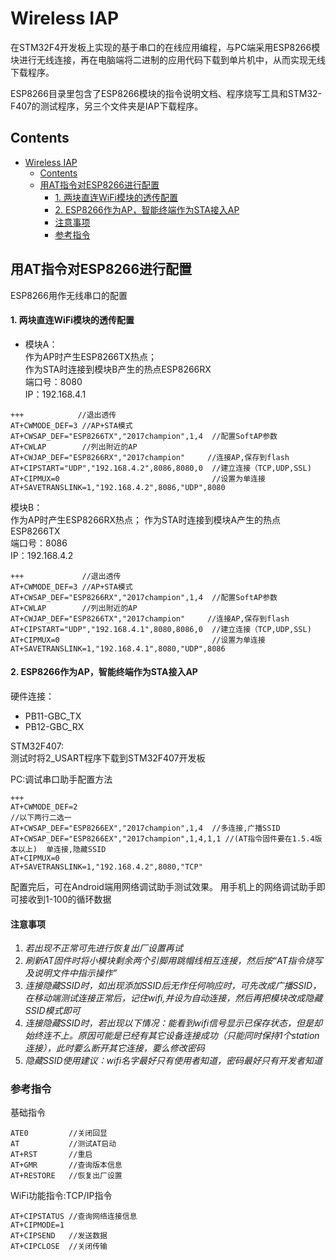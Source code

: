 Wireless IAP
===

在STM32F4开发板上实现的基于串口的在线应用编程，与PC端采用ESP8266模块进行无线连接，再在电脑端将二进制的应用代码下载到单片机中，从而实现无线下载程序。

ESP8266目录里包含了ESP8266模块的指令说明文档、程序烧写工具和STM32-F407的测试程序，另三个文件夹是IAP下载程序。

Contents
---
- [Wireless IAP](#wireless-iap)
  - [Contents](#contents)
  - [用AT指令对ESP8266进行配置](#%e7%94%a8at%e6%8c%87%e4%bb%a4%e5%af%b9esp8266%e8%bf%9b%e8%a1%8c%e9%85%8d%e7%bd%ae)
      - [1. 两块直连WiFi模块的透传配置](#1-%e4%b8%a4%e5%9d%97%e7%9b%b4%e8%bf%9ewifi%e6%a8%a1%e5%9d%97%e7%9a%84%e9%80%8f%e4%bc%a0%e9%85%8d%e7%bd%ae)
      - [2. ESP8266作为AP，智能终端作为STA接入AP](#2-esp8266%e4%bd%9c%e4%b8%baap%e6%99%ba%e8%83%bd%e7%bb%88%e7%ab%af%e4%bd%9c%e4%b8%basta%e6%8e%a5%e5%85%a5ap)
      - [注意事项](#%e6%b3%a8%e6%84%8f%e4%ba%8b%e9%a1%b9)
    - [参考指令](#%e5%8f%82%e8%80%83%e6%8c%87%e4%bb%a4)
    
## 用AT指令对ESP8266进行配置
ESP8266用作无线串口的配置

#### 1. 两块直连WiFi模块的透传配置

- 模块A：  
作为AP时产生ESP8266TX热点；   
作为STA时连接到模块B产生的热点ESP8266RX  
端口号：8080  
IP：192.168.4.1   

```
+++            //退出透传  
AT+CWMODE_DEF=3 //AP+STA模式  
AT+CWSAP_DEF="ESP8266TX","2017champion",1,4  //配置SoftAP参数       
AT+CWLAP        //列出附近的AP       
AT+CWJAP_DEF="ESP8266RX","2017champion"     //连接AP,保存到flash     
AT+CIPSTART="UDP","192.168.4.2",8086,8080,0  //建立连接（TCP,UDP,SSL)        
AT+CIPMUX=0                                  //设置为单连接       
AT+SAVETRANSLINK=1,"192.168.4.2",8086,"UDP",8080  
```  

模块B：  
作为AP时产生ESP8266RX热点；
作为STA时连接到模块A产生的热点ESP8266TX   
端口号：8086  
IP：192.168.4.2    
```
+++             //退出透传     
AT+CWMODE_DEF=3 //AP+STA模式      
AT+CWSAP_DEF="ESP8266RX","2017champion",1,4  //配置SoftAP参数       
AT+CWLAP        //列出附近的AP       
AT+CWJAP_DEF="ESP8266TX","2017champion"     //连接AP,保存到flash     
AT+CIPSTART="UDP","192.168.4.1",8080,8086,0  //建立连接（TCP,UDP,SSL)        
AT+CIPMUX=0                                  //设置为单连接       
AT+SAVETRANSLINK=1,"192.168.4.1",8080,"UDP",8086 
```   

#### 2. ESP8266作为AP，智能终端作为STA接入AP
硬件连接：
- PB11-GBC_TX
- PB12-GBC_RX

STM32F407:   
测试时将2_USART程序下载到STM32F407开发板

PC:调试串口助手配置方法
```
+++        
AT+CWMODE_DEF=2     
//以下两行二选一      
AT+CWSAP_DEF="ESP8266EX","2017champion",1,4  //多连接,广播SSID   
AT+CWSAP_DEF="ESP8266EX","2017champion",1,4,1,1 //(AT指令固件要在1.5.4版本以上)  单连接,隐藏SSID  
AT+CIPMUX=0     
AT+SAVETRANSLINK=1,"192.168.4.2",8080,"TCP"     
```

配置完后，可在Android端用网络调试助手测试效果。 
用手机上的网络调试助手即可接收到1-100的循环数据  


#### 注意事项
1. *若出现不正常可先进行恢复出厂设置再试*        
2. *刷新AT固件时将小模块剩余两个引脚用跳帽线相互连接，然后按“AT指令烧写及说明文件中指示操作”*       
3. *连接隐藏SSID时，如出现添加SSID后无作任何响应时，可先改成广播SSID，在移动端测试连接正常后，记住wifi,并设为自动连接，然后再把模块改成隐藏SSID模式即可*        
4. *连接隐藏SSID时，若出现以下情况：能看到wifi信号显示已保存状态，但是却始终连不上。原因可能是已经有其它设备连接成功（只能同时保持1个station连接），此时要么断开其它连接，要么修改密码*
5. *隐藏SSID使用建议：wifi名字最好只有使用者知道，密码最好只有开发者知道*


### 参考指令
基础指令

```
ATE0         //关闭回显     
AT           //测试AT启动       
AT+RST       //重启       
AT+GMR       //查询版本信息       
AT+RESTORE   //恢复出厂设置  
```     

WiFi功能指令:TCP/IP指令        

```
AT+CIPSTATUS //查询网络连接信息     
AT+CIPMODE=1        
AT+CIPSEND   //发送数据     
AT+CIPCLOSE  //关闭传输 
```    